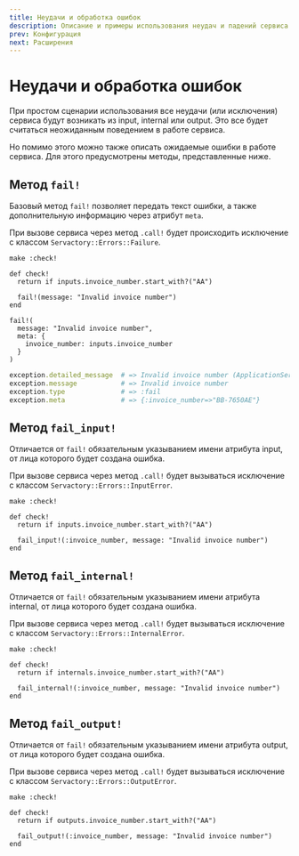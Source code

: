 ```yaml
---
title: Неудачи и обработка ошибок
description: Описание и примеры использования неудач и падений сервиса
prev: Конфигурация
next: Расширения
---
```


# Неудачи и обработка ошибок

При простом сценарии использования все неудачи (или исключения) сервиса будут возникать из input, internal или output.
Это все будет считаться неожиданным поведением в работе сервиса.

Но помимо этого можно также описать ожидаемые ошибки в работе сервиса.
Для этого предусмотрены методы, представленные ниже.

## Метод `fail!`

Базовый метод `fail!` позволяет передать текст ошибки, а также дополнительную информацию через атрибут `meta`.

При вызове сервиса через метод `.call!` будет происходить исключение с классом `Servactory::Errors::Failure`.

```ruby{6}
make :check!

def check!
  return if inputs.invoice_number.start_with?("AA")

  fail!(message: "Invalid invoice number")
end
```

```ruby{3-5}
fail!(
  message: "Invalid invoice number",
  meta: {
    invoice_number: inputs.invoice_number
  }
)
```

```ruby
exception.detailed_message  # => Invalid invoice number (ApplicationService::Errors::Failure)
exception.message           # => Invalid invoice number
exception.type              # => :fail
exception.meta              # => {:invoice_number=>"BB-7650AE"}
```

## Метод `fail_input!`

Отличается от `fail!` обязательным указыванием имени атрибута input, от лица которого будет создана ошибка.

При вызове сервиса через метод `.call!` будет вызываться исключение с классом `Servactory::Errors::InputError`.

```ruby{6}
make :check!

def check!
  return if inputs.invoice_number.start_with?("AA")

  fail_input!(:invoice_number, message: "Invalid invoice number")
end
```

## Метод `fail_internal!`

Отличается от `fail!` обязательным указыванием имени атрибута internal, от лица которого будет создана ошибка.

При вызове сервиса через метод `.call!` будет вызываться исключение с классом `Servactory::Errors::InternalError`.

```ruby{6}
make :check!

def check!
  return if internals.invoice_number.start_with?("AA")

  fail_internal!(:invoice_number, message: "Invalid invoice number")
end
```

## Метод `fail_output!`

Отличается от `fail!` обязательным указыванием имени атрибута output, от лица которого будет создана ошибка.

При вызове сервиса через метод `.call!` будет вызываться исключение с классом `Servactory::Errors::OutputError`.

```ruby{6}
make :check!

def check!
  return if outputs.invoice_number.start_with?("AA")

  fail_output!(:invoice_number, message: "Invalid invoice number")
end
```
